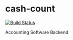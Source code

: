 # cash-count
[![Build Status](https://travis-ci.org/rafonsecad/cash-count.svg?branch=master)](https://travis-ci.org/rafonsecad/cash-count)

Accounting Software Backend
